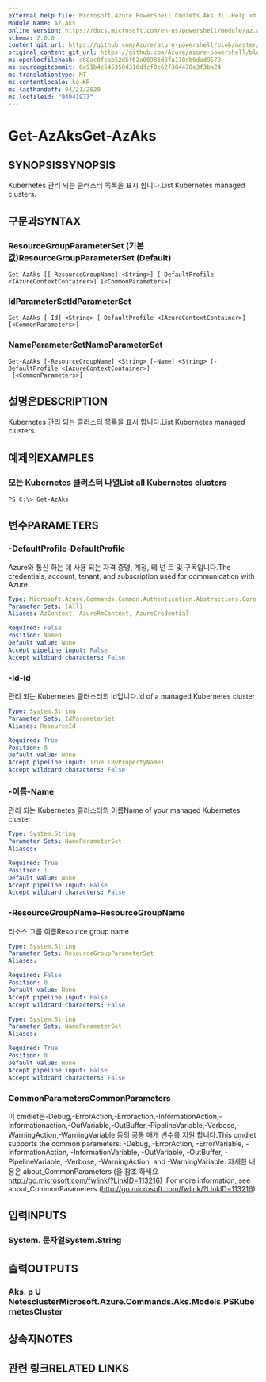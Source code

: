 ```yaml
---
external help file: Microsoft.Azure.PowerShell.Cmdlets.Aks.dll-Help.xml
Module Name: Az.Aks
online version: https://docs.microsoft.com/en-us/powershell/module/az.aks/get-azaks
schema: 2.0.0
content_git_url: https://github.com/Azure/azure-powershell/blob/master/src/Aks/Aks/help/Get-AzAks.md
original_content_git_url: https://github.com/Azure/azure-powershell/blob/master/src/Aks/Aks/help/Get-AzAks.md
ms.openlocfilehash: d88ac0feab52d5f62a06981d8fa178db6dad9578
ms.sourcegitcommit: 6a91b4c545350d316d3cf8c62f384478e3f3ba24
ms.translationtype: MT
ms.contentlocale: ko-KR
ms.lasthandoff: 04/21/2020
ms.locfileid: "94041973"
---
```

# <span data-ttu-id="c0254-101">Get-AzAks</span><span class="sxs-lookup"><span data-stu-id="c0254-101">Get-AzAks</span></span>

## <span data-ttu-id="c0254-102">SYNOPSIS</span><span class="sxs-lookup"><span data-stu-id="c0254-102">SYNOPSIS</span></span>
<span data-ttu-id="c0254-103">Kubernetes 관리 되는 클러스터 목록을 표시 합니다.</span><span class="sxs-lookup"><span data-stu-id="c0254-103">List Kubernetes managed clusters.</span></span>

## <span data-ttu-id="c0254-104">구문과</span><span class="sxs-lookup"><span data-stu-id="c0254-104">SYNTAX</span></span>

### <span data-ttu-id="c0254-105">ResourceGroupParameterSet (기본값)</span><span class="sxs-lookup"><span data-stu-id="c0254-105">ResourceGroupParameterSet (Default)</span></span>
```
Get-AzAks [[-ResourceGroupName] <String>] [-DefaultProfile <IAzureContextContainer>] [<CommonParameters>]
```

### <span data-ttu-id="c0254-106">IdParameterSet</span><span class="sxs-lookup"><span data-stu-id="c0254-106">IdParameterSet</span></span>
```
Get-AzAks [-Id] <String> [-DefaultProfile <IAzureContextContainer>] [<CommonParameters>]
```

### <span data-ttu-id="c0254-107">NameParameterSet</span><span class="sxs-lookup"><span data-stu-id="c0254-107">NameParameterSet</span></span>
```
Get-AzAks [-ResourceGroupName] <String> [-Name] <String> [-DefaultProfile <IAzureContextContainer>]
 [<CommonParameters>]
```

## <span data-ttu-id="c0254-108">설명은</span><span class="sxs-lookup"><span data-stu-id="c0254-108">DESCRIPTION</span></span>
<span data-ttu-id="c0254-109">Kubernetes 관리 되는 클러스터 목록을 표시 합니다.</span><span class="sxs-lookup"><span data-stu-id="c0254-109">List Kubernetes managed clusters.</span></span>

## <span data-ttu-id="c0254-110">예제의</span><span class="sxs-lookup"><span data-stu-id="c0254-110">EXAMPLES</span></span>

### <span data-ttu-id="c0254-111">모든 Kubernetes 클러스터 나열</span><span class="sxs-lookup"><span data-stu-id="c0254-111">List all Kubernetes clusters</span></span>
```
PS C:\> Get-AzAks
```

## <span data-ttu-id="c0254-112">변수</span><span class="sxs-lookup"><span data-stu-id="c0254-112">PARAMETERS</span></span>

### <span data-ttu-id="c0254-113">-DefaultProfile</span><span class="sxs-lookup"><span data-stu-id="c0254-113">-DefaultProfile</span></span>
<span data-ttu-id="c0254-114">Azure와 통신 하는 데 사용 되는 자격 증명, 계정, 테 넌 트 및 구독입니다.</span><span class="sxs-lookup"><span data-stu-id="c0254-114">The credentials, account, tenant, and subscription used for communication with Azure.</span></span>

```yaml
Type: Microsoft.Azure.Commands.Common.Authentication.Abstractions.Core.IAzureContextContainer
Parameter Sets: (All)
Aliases: AzContext, AzureRmContext, AzureCredential

Required: False
Position: Named
Default value: None
Accept pipeline input: False
Accept wildcard characters: False
```

### <span data-ttu-id="c0254-115">-Id</span><span class="sxs-lookup"><span data-stu-id="c0254-115">-Id</span></span>
<span data-ttu-id="c0254-116">관리 되는 Kubernetes 클러스터의 Id입니다.</span><span class="sxs-lookup"><span data-stu-id="c0254-116">Id of a managed Kubernetes cluster</span></span>

```yaml
Type: System.String
Parameter Sets: IdParameterSet
Aliases: ResourceId

Required: True
Position: 0
Default value: None
Accept pipeline input: True (ByPropertyName)
Accept wildcard characters: False
```

### <span data-ttu-id="c0254-117">-이름</span><span class="sxs-lookup"><span data-stu-id="c0254-117">-Name</span></span>
<span data-ttu-id="c0254-118">관리 되는 Kubernetes 클러스터의 이름</span><span class="sxs-lookup"><span data-stu-id="c0254-118">Name of your managed Kubernetes cluster</span></span>

```yaml
Type: System.String
Parameter Sets: NameParameterSet
Aliases:

Required: True
Position: 1
Default value: None
Accept pipeline input: False
Accept wildcard characters: False
```

### <span data-ttu-id="c0254-119">-ResourceGroupName</span><span class="sxs-lookup"><span data-stu-id="c0254-119">-ResourceGroupName</span></span>
<span data-ttu-id="c0254-120">리소스 그룹 이름</span><span class="sxs-lookup"><span data-stu-id="c0254-120">Resource group name</span></span>

```yaml
Type: System.String
Parameter Sets: ResourceGroupParameterSet
Aliases:

Required: False
Position: 0
Default value: None
Accept pipeline input: False
Accept wildcard characters: False
```

```yaml
Type: System.String
Parameter Sets: NameParameterSet
Aliases:

Required: True
Position: 0
Default value: None
Accept pipeline input: False
Accept wildcard characters: False
```

### <span data-ttu-id="c0254-121">CommonParameters</span><span class="sxs-lookup"><span data-stu-id="c0254-121">CommonParameters</span></span>
<span data-ttu-id="c0254-122">이 cmdlet은-Debug,-ErrorAction,-Erroraction,-InformationAction,-Informationaction,-OutVariable,-OutBuffer,-PipelineVariable,-Verbose,-WarningAction,-WarningVariable 등의 공통 매개 변수를 지원 합니다.</span><span class="sxs-lookup"><span data-stu-id="c0254-122">This cmdlet supports the common parameters: -Debug, -ErrorAction, -ErrorVariable, -InformationAction, -InformationVariable, -OutVariable, -OutBuffer, -PipelineVariable, -Verbose, -WarningAction, and -WarningVariable.</span></span> <span data-ttu-id="c0254-123">자세한 내용은 about_CommonParameters (을 참조 하세요 http://go.microsoft.com/fwlink/?LinkID=113216) .</span><span class="sxs-lookup"><span data-stu-id="c0254-123">For more information, see about_CommonParameters (http://go.microsoft.com/fwlink/?LinkID=113216).</span></span>

## <span data-ttu-id="c0254-124">입력</span><span class="sxs-lookup"><span data-stu-id="c0254-124">INPUTS</span></span>

### <span data-ttu-id="c0254-125">System. 문자열</span><span class="sxs-lookup"><span data-stu-id="c0254-125">System.String</span></span>

## <span data-ttu-id="c0254-126">출력</span><span class="sxs-lookup"><span data-stu-id="c0254-126">OUTPUTS</span></span>

### <span data-ttu-id="c0254-127">Aks. p U Netescluster</span><span class="sxs-lookup"><span data-stu-id="c0254-127">Microsoft.Azure.Commands.Aks.Models.PSKubernetesCluster</span></span>

## <span data-ttu-id="c0254-128">상속자</span><span class="sxs-lookup"><span data-stu-id="c0254-128">NOTES</span></span>

## <span data-ttu-id="c0254-129">관련 링크</span><span class="sxs-lookup"><span data-stu-id="c0254-129">RELATED LINKS</span></span>
